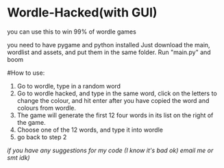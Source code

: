 # Wordle-Hacked(with GUI)
you can use this to win 99% of wordle games

you need to have pygame and python installed
Just download the main, wordlist and assets, and put them in the same folder. 
Run "main.py" and boom


#How to use:
1. Go to wordle, type in a random word
2. Go to wordle hacked, and type in the same word, click on the letters to change the colour, and hit enter after you have copied the word and colours from wordle. 
3. The game will generate the first 12 four words in its list on the right of the game. 
4. Choose one of the 12 words, and type it into wordle
5. go back to step 2



*if you have any suggestions for my code (I know it's bad ok) email me or smt idk)*

